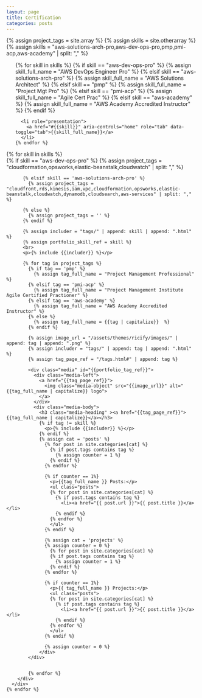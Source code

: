```yaml
---
layout: page
title: Certification
categories: posts
---
```

{% assign project_tags = site.array %}
{% assign skills = site.otherarray %}
{% assign skills = "aws-solutions-arch-pro,aws-dev-ops-pro,pmp,pmi-acp,aws-academy" | split: "," %}

<div>
  <ul class="nav nav-tabs" id="nav-tabs" role="tablist">
    {% for skill in skills %}
      {% if skill == "aws-dev-ops-pro" %}
        {% assign skill_full_name = "AWS DevOps Engineer Pro" %}
      {% elsif skill == "aws-solutions-arch-pro" %}
        {% assign skill_full_name = "AWS Solutions Architect" %}
      {% elsif skill == "pmp" %}
        {% assign skill_full_name = "Project Mgt Pro" %}
      {% elsif skill == "pmi-acp" %}
        {% assign skill_full_name = "Agile Cert Prac" %}
      {% elsif skill == "aws-academy" %}
        {% assign skill_full_name = "AWS Academy Accredited Instructor" %}
      {% endif %}


      <li role="presentation">
        <a href="#{{skill}}" aria-controls="home" role="tab" data-toggle="tab">{{skill_full_name}}</a>
      </li>
    {% endfor %} 
  </ul>


  <div class="tab-content">
    {% for skill in skills %}
      <div role="tabpanel" class="tab-pane" id="{{skill}}">
        <div class="category-archive">
          {% if skill == "aws-dev-ops-pro" %}
            {% assign project_tags = "cloudformation,opsworks,elastic-beanstalk,cloudwatch" | split: "," %}
            
          {% elsif skill == 'aws-solutions-arch-pro' %}
            {% assign project_tags = "cloudfront,rds,kinesis,iam,vpc,cloudformation,opsworks,elastic-beanstalk,cloudwatch,dynamodb,cloudsearch,aws-services" | split: "," %}
            
          {% else %}
            {% assign project_tags = '' %}
          {% endif %}

          {% assign includer = "tags/" | append: skill | append: ".html" %}
          {% assign portfolio_skill_ref = skill %}
          <br>
          <p>{% include {{includer}} %}</p>
 
          {% for tag in project_tags %}
            {% if tag == 'pmp' %}
              {% assign tag_full_name = "Project Management Professional" %}
            {% elsif tag == 'pmi-acp' %}
              {% assign tag_full_name = "Project Management Institute Agile Certified Practioner" %}
            {% elsif tag == 'aws-academy' %}
              {% assign tag_full_name = "AWS Academy Accredited Instructor" %}
            {% else %}
              {% assign tag_full_name = {{tag | capitalize}}  %}
            {% endif %}

            {% assign image_url = "/assets/themes/ricify/images/" | append: tag | append: ".png" %}
            {% assign includer = "tags/" | append: tag | append: ".html" %}
            {% assign tag_page_ref = "/tags.html#" | append: tag %}
            
            <div class="media" id="{{portfolio_tag_ref}}">
              <div class="media-left">
                <a href="{{tag_page_ref}}">
                  <img class="media-object" src="{{image_url}}" alt="{{tag_full_name | capitalize}} logo">
                </a>
              </div>
              <div class="media-body">
                <h3 class="media-heading" ><a href="{{tag_page_ref}}">{{tag_full_name | capitalize}}</a></h3>
                {% if tag != skill %}
                  <p>{% include {{includer}} %}</p>
                {% endif %}
                {% assign cat = 'posts' %}
                  {% for post in site.categories[cat] %}
                    {% if post.tags contains tag %}
                      {% assign counter = 1 %}
                    {% endif %}
                  {% endfor %}
                  
                  {% if counter == 1%}
                    <p>{{tag_full_name }} Posts:</p>
                    <ul class="posts">
                    {% for post in site.categories[cat] %}
                      {% if post.tags contains tag %}
                        <li><a href="{{ post.url }}">{{ post.title }}</a></li> 
                      {% endif %}
                    {% endfor %}
                    </ul>
                  {% endif %}
                  
                  {% assign cat = 'projects' %}
                  {% assign counter = 0 %}
                    {% for post in site.categories[cat] %}
                    {% if post.tags contains tag %}
                      {% assign counter = 1 %}
                    {% endif %}
                  {% endfor %}
                  
                  {% if counter == 1%}
                    <p>{{ tag_full_name }} Projects:</p>
                    <ul class="posts">
                    {% for post in site.categories[cat] %}
                      {% if post.tags contains tag %}
                        <li><a href="{{ post.url }}">{{ post.title }}</a></li> 
                      {% endif %}
                    {% endfor %}
                    </ul>
                  {% endif %}
                  
                  {% assign counter = 0 %}
                </div>
            </div>
            

            {% endfor %}
        </div>
      </div>
    {% endfor %} 
  </div>
</div>

<script>
$( document ).ready(function() {
  var tabToActivate = window.location.hash || '#aws-solutions-arch-pro';
  $('#nav-tabs a[href="' + tabToActivate + '"]').tab('show')
  $('a[data-toggle="tab"]').on('click', function(e) {
    history.pushState(null, null, $(this).attr('href'));
  });

  window.addEventListener("popstate", function(e) {
    var tabToActivate = window.location.hash || '#aws-solutions-arch-pro';
    $('#nav-tabs a[href="' + tabToActivate + '"]').tab('show')
  }); 
});

</script>

<div id="footerbar"></div>

